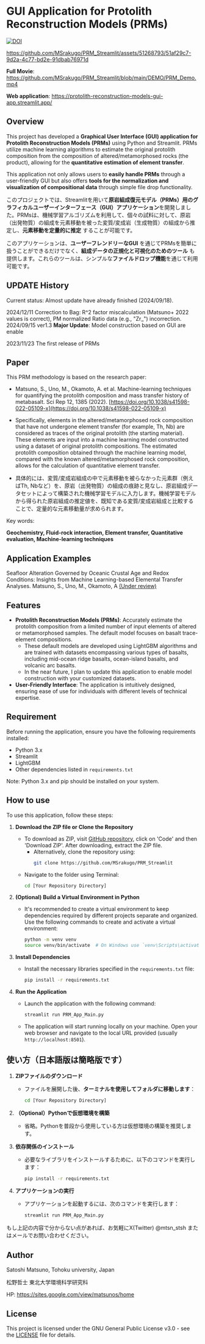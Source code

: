 # GUI Application for Protolith Reconstruction Models (PRMs)
[![DOI](https://zenodo.org/badge/721911387.svg)](https://zenodo.org/doi/10.5281/zenodo.10183973)

https://github.com/MSrakugo/PRM_Streamlit/assets/51268793/51af29c7-9d2a-4c77-bd2e-91dbab76971d

**Full Movie**: https://github.com/MSrakugo/PRM_Streamlit/blob/main/DEMO/PRM_Demo.mp4

**Web application**: https://protolith-reconstruction-models-gui-app.streamlit.app/

## Overview
This project has developed a **Graphical User Interface (GUI) application for Protolith Reconstruction Models (PRMs)** using Python and Streamlit. PRMs utilize machine learning algorithms to estimate the original protolith composition from the composition of altered/metamorphosed rocks (the product), allowing for the **quantitative estimation of element transfer**.

This application not only allows users to **easily handle PRMs** through a user-friendly GUI but also offers **tools for the normalization and visualization of compositional data** through simple file drop functionality.

このプロジェクトでは、Streamlitを用いて**原岩組成復元モデル（PRMs）用のグラフィカルユーザーインターフェース（GUI）アプリケーション**を開発しました。PRMsは、機械学習アルゴリズムを利用して、個々の試料に対して、原岩（出発物質）の組成を元素移動を被った変質/変成岩（生成物質）の組成から推定し、**元素移動を定量的に推定** することが可能です。

このアプリケーションは、**ユーザーフレンドリーなGUI** を通じてPRMsを簡単に扱うことができるだけでなく、**組成データの正規化と可視化のためのツール** も提供します。これらのツールは、シンプルな**ファイルドロップ機能**を通じて利用可能です。

## UPDATE History

Current status: Almost update have already finished (2024/09/18).

2024/12/11 Correction to Bag: R^2 factor miscalculation (Matsuno+ 2022 values is correct), PM normalized Ratio data (e.g., "Zr_") incorrection.
2024/09/15 ver1.3 **Major Update**: Model construction based on GUI are enable

2023/11/23 The first release of PRMs

## Paper
This PRM methodology is based on the research paper:
* Matsuno, S., Uno, M., Okamoto, A. et al. Machine-learning techniques for quantifying the protolith composition and mass transfer history of metabasalt. Sci Rep 12, 1385 (2022). [https://doi.org/10.1038/s41598-022-05109-x](https://doi.org/10.1038/s41598-022-05109-x)

* Specifically, elements in the altered/metamorphosed rock composition that have not undergone element transfer (for example, Th, Nb) are considered as traces of the original protolith (the starting material). These elements are input into a machine learning model constructed using a dataset of original protolith compositions. The estimated protolith composition obtained through the machine learning model, compared with the known altered/metamorphosed rock composition, allows for the calculation of quantitative element transfer.
* 具体的には、変質/変成岩組成の中で元素移動を被らなかった元素群（例えばTh, Nbなど）を、原岩（出発物質）の組成の痕跡と見なし、原岩組成データセットによって構築された機械学習モデルに入力します。機械学習モデルから得られた原岩組成の推定値を、既知である変質/変成岩組成と比較することで、定量的な元素移動量が求められます。

Key words:

**Geochemistry, Fluid-rock interaction, Element transfer, Quantitative evaluation, Machine-learning techniques**

## Application Examples

Seafloor Alteration Governed by Oceanic Crustal Age and Redox Conditions: Insights from Machine Learning-based Elemental Transfer Analyses. Matsuno, S., Uno, M., Okamoto, A [(Under review)](https://essopenarchive.org/users/708320/articles/692946-seafloor-alteration-governed-by-oceanic-crustal-age-and-redox-conditions-insights-from-machine-learning-based-elemental-transfer-analyses)

## Features
* **Protolith Reconstruction Models (PRMs)**: Accurately estimate the protolith composition from a limited number of input elements of altered or metamorphosed samples. The default model focuses on basalt trace-element compositions.
  * These default models are developed using LightGBM algorithms and are trained with datasets encompassing various types of basalts, including mid-ocean ridge basalts, ocean-island basalts, and volcanic arc basalts.
  * In the near future, I plan to update this application to enable model construction with your customized datasets.
* **User-Friendly Interface**: The application is intuitively designed, ensuring ease of use for individuals with different levels of technical expertise.

## Requirement
Before running the application, ensure you have the following requirements installed:

- Python 3.x
- Streamlit
- LightGBM
- Other dependencies listed in `requirements.txt`

Note: Python 3.x and pip should be installed on your system.

## How to use

To use this application, follow these steps:

1. **Download the ZIP file or Clone the Repository**
    - To download as ZIP, visit [GitHub repository](https://github.com/MSrakugo/PRM_Streamlit), click on 'Code' and then 'Download ZIP'. After downloading, extract the ZIP file.
      - Alternatively, clone the repository using:
        ```bash
        git clone https://github.com/MSrakugo/PRM_Streamlit
        ```
    - Navigate to the folder using Terminal:
      ```bash
      cd [Your Repository Directory]
      ```

2. **(Optional) Build a Virtual Environment in Python**
    - It's recommended to create a virtual environment to keep dependencies required by different projects separate and organized. Use the following commands to create and activate a virtual environment:
      ```bash
      python -m venv venv
      source venv/bin/activate  # On Windows use `venv\Scripts\activate`
      ```

3. **Install Dependencies**
    - Install the necessary libraries specified in the `requirements.txt` file:
      ```bash
      pip install -r requirements.txt
      ```

4. **Run the Application**
    - Launch the application with the following command:
      ```bash
      streamlit run PRM_App_Main.py
      ```

    - The application will start running locally on your machine. Open your web browser and navigate to the local URL provided (usually `http://localhost:8501`).


## 使い方（日本語版は簡略版です）
1. **ZIPファイルのダウンロード**
    - ファイルを展開した後、**ターミナルを使用してフォルダに移動します**：
      ```bash
      cd [Your Repository Directory]
      ```

2. **（Optional）Pythonで仮想環境を構築**
    - 省略。Pythonを普段から使用している方は仮想環境の構築を推奨します。

3. **依存関係のインストール**
    - 必要なライブラリをインストールするために、以下のコマンドを実行します：
      ```bash
      pip install -r requirements.txt
      ```

4. **アプリケーションの実行**
    - アプリケーションを起動するには、次のコマンドを実行します：
      ```bash
      streamlit run PRM_App_Main.py
      ```

もし上記の内容で分からない点があれば、お気軽にX(Twitter) @mtsn_stsh またはメールでお問い合わせください。

## Author

Satoshi Matsuno, Tohoku university, Japan

松野哲士 東北大学環境科学研究科

HP: https://sites.google.com/view/matsunos/home


## License
This project is licensed under the GNU General Public License v3.0 - see the [LICENSE](LICENSE) file for details.
